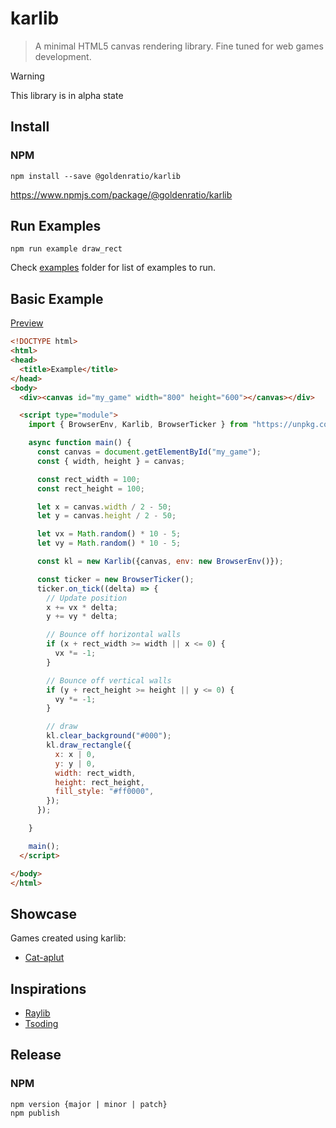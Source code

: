 # karlib

> A minimal HTML5 canvas rendering library. Fine tuned for web games development.


> [!WARNING]
> This library is in alpha state

## Install

### NPM

```console
npm install --save @goldenratio/karlib
```

https://www.npmjs.com/package/@goldenratio/karlib

## Run Examples

```console
npm run example draw_rect
```
Check [examples](./examples) folder for list of examples to run.

## Basic Example

[Preview](https://codepen.io/kuuuurija/pen/myeZLyK)

```html
<!DOCTYPE html>
<html>
<head>
  <title>Example</title>
</head>
<body>
  <div><canvas id="my_game" width="800" height="600"></canvas></div>

  <script type="module">
    import { BrowserEnv, Karlib, BrowserTicker } from "https://unpkg.com/@goldenratio/karlib@latest/target/karlib.js";

    async function main() {
      const canvas = document.getElementById("my_game");
      const { width, height } = canvas;

      const rect_width = 100;
      const rect_height = 100;

      let x = canvas.width / 2 - 50;
      let y = canvas.height / 2 - 50;

      let vx = Math.random() * 10 - 5;
      let vy = Math.random() * 10 - 5;

      const kl = new Karlib({canvas, env: new BrowserEnv()});

      const ticker = new BrowserTicker();
      ticker.on_tick((delta) => {
        // Update position
        x += vx * delta;
        y += vy * delta;

        // Bounce off horizontal walls
        if (x + rect_width >= width || x <= 0) {
          vx *= -1;
        }

        // Bounce off vertical walls
        if (y + rect_height >= height || y <= 0) {
          vy *= -1;
        }

        // draw
        kl.clear_background("#000");
        kl.draw_rectangle({
          x: x | 0,
          y: y | 0,
          width: rect_width,
          height: rect_height,
          fill_style: "#ff0000",
        });
      });

    }

    main();
  </script>

</body>
</html>
```

## Showcase

Games created using karlib:

- [Cat-aplut](https://labrat.mobi/games/catapult/)

## Inspirations

- [Raylib](https://www.raylib.com/)
- [Tsoding](https://www.youtube.com/watch?v=maSIQg8IFRI)

## Release

### NPM
```
npm version {major | minor | patch}
npm publish
```
